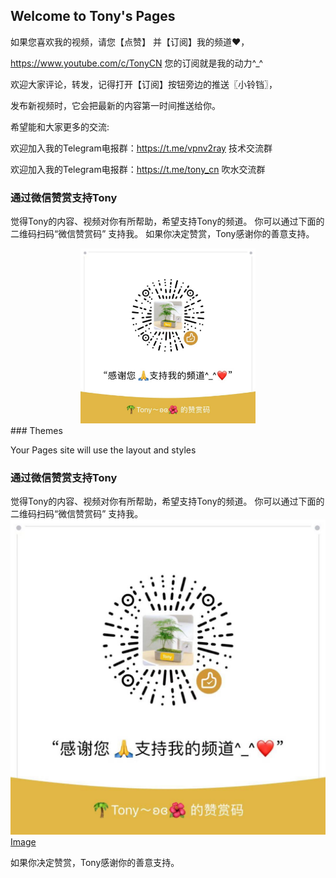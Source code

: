 ## Welcome to Tony's Pages
如果您喜欢我的视频，请您【点赞】 并【订阅】我的频道♥，

https://www.youtube.com/c/TonyCN 您的订阅就是我的动力^_^

欢迎大家评论，转发，记得打开【订阅】按钮旁边的推送〖小铃铛〗，

发布新视频时，它会把最新的内容第一时间推送给你。

希望能和大家更多的交流:

欢迎加入我的Telegram电报群：https://t.me/vpnv2ray  技术交流群

欢迎加入我的Telegram电报群：https://t.me/tony_cn  吹水交流群

### 通过微信赞赏支持Tony
觉得Tony的内容、视频对你有所帮助，希望支持Tony的频道。
你可以通过下面的二维码扫码“微信赞赏码” 支持我。
如果你决定赞赏，Tony感谢你的善意️支持。
<div align=center><img width="280" height="280" src="https://raw.githubusercontent.com/V2RAY-VPN/tony/master/tony_weixin_zanshang.jpg"/></div>
###  Themes

Your Pages site will use the layout and styles 

### 通过微信赞赏支持Tony

觉得Tony的内容、视频对你有所帮助，希望支持Tony的频道。
你可以通过下面的二维码扫码“微信赞赏码” 支持我。
![Alt text](https://raw.githubusercontent.com/V2RAY-VPN/tony/master/tony_weixin_zanshang.jpg)
[Image](https://raw.githubusercontent.com/V2RAY-VPN/tony/master/tony_weixin_zanshang.jpg)

如果你决定赞赏，Tony感谢你的善意️支持。

